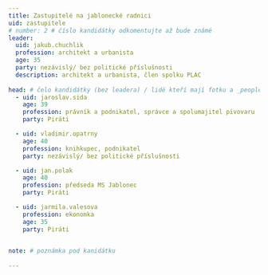 ```yaml
---
title: Zastupitelé na jablonecké radnici
uid: zastupitele
# number: 2 # číslo kandidátky odkomentujte až bude známé
leader:
  uid: jakub.chuchlik
  profession: architekt a urbanista
  age: 35
  party: nezávislý/ bez politické příslušnosti
  description: architekt a urbanista, člen spolku PLAC
  
head: # čelo kandidátky (bez leadera) / lidé kteří mají fotku a _people/jmeno.md
  - uid: jaroslav.sida
    age: 39
    profession: právník a podnikatel, správce a spolumajitel pivovaru
    party: Piráti

  - uid: vladimir.opatrny
    age: 40
    profession: knihkupec, podnikatel
    party: nezávislý/ bez politické příslušnosti

  - uid: jan.polak
    age: 40
    profession: předseda MS Jablonec
    party: Piráti

  - uid: jarmila.valesova
    profession: ekonomka
    age: 35
    party: Piráti

      
note: # poznámka pod kanidátku
    
---
```

